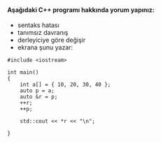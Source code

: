 #### Aşağıdaki C++ programı hakkında yorum yapınız:

+ sentaks hatası
+ tanımsız davranış
+ derleyiciye göre değişir
+ ekrana şunu yazar: 


```
#include <iostream>

int main()
{
	int a[] = { 10, 20, 30, 40 };
	auto p = a;
	auto &r = p;
	++r;
	++p;

	std::cout << *r << "\n";
	
}
```

